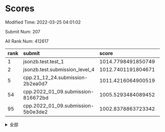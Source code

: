 # Scores

Modified Time: 2022-03-25 04:01:02

Submit Num: 207

All Rank Num: 412617

| rank |               submit               |       score        |       sigma        | pk_num |
| :--- | :--------------------------------- | :----------------- | :----------------- | :----- |
| 1    | jsonzb.test.test_1                 | 1014.7798491850749 | 0.867446152008502  | 7975   |
| 2    | jsonzb.test.submission_level_4     | 1012.7401191804671 | 0.8040116986165833 | 7979   |
| 5    | cpp.21_12_24.submission-2b2ea0d7   | 1011.4216064900519 | 0.7710924832513183 | 7976   |
| 54   | cpp.2022_01_09.submission-816672bd | 1005.5293484089452 | 0.7415627868620553 | 7968   |
| 95   | cpp.2022_01_09.submission-5b0e3de2 | 1002.8378863723342 | 0.7086225630000492 | 7980   |


<details>
<summary>全部</summary>

| rank |                 submit                 |       score        |       sigma        | pk_num |
| :--- | :------------------------------------- | :----------------- | :----------------- | :----- |
| 1    | jsonzb.test.test_1                     | 1014.7798491850749 | 0.867446152008502  | 7975   |
| 2    | jsonzb.test.submission_level_4         | 1012.7401191804671 | 0.8040116986165833 | 7979   |
| 3    | gobigger.level_3.submission_level_3_11 | 1011.5087515142341 | 0.7500973422770109 | 7972   |
| 4    | gobigger.level_3.submission_level_3_36 | 1011.5067198590021 | 0.8040335664328483 | 7972   |
| 5    | cpp.21_12_24.submission-2b2ea0d7       | 1011.4216064900519 | 0.7710924832513183 | 7976   |
| 6    | gobigger.level_3.submission_level_3_49 | 1011.224911264439  | 0.7545397258962001 | 7972   |
| 7    | gobigger.level_3.submission_level_3_13 | 1010.8367218842252 | 0.7544763697725784 | 7972   |
| 8    | gobigger.level_3.submission_level_3_30 | 1010.7561050867569 | 0.7807672801515416 | 7975   |
| 9    | gobigger.level_3.submission_level_3_40 | 1010.7017463506174 | 0.7679494826877743 | 7976   |
| 10   | gobigger.level_3.submission_level_3_10 | 1010.6186823095201 | 0.7423449672149347 | 7973   |
| 11   | gobigger.level_3.submission_level_3_22 | 1010.6026793525895 | 0.7584865727507076 | 7969   |
| 12   | gobigger.level_3.submission_level_3_6  | 1010.525208578289  | 0.744457242731482  | 7968   |
| 13   | gobigger.level_3.submission_level_3_15 | 1010.5084171657069 | 0.7603621137739175 | 7972   |
| 14   | gobigger.level_3.submission_level_3_26 | 1010.4352001962706 | 0.7547273845295099 | 7975   |
| 15   | gobigger.level_3.submission_level_3_19 | 1010.4167048133435 | 0.7595464692454191 | 7973   |
| 16   | gobigger.level_3.submission_level_3_28 | 1010.4122096440561 | 0.760138168215367  | 7972   |
| 17   | gobigger.level_3.submission_level_3_25 | 1010.3863692254356 | 0.7504780706447975 | 7981   |
| 18   | gobigger.level_3.submission_level_3_43 | 1010.3529198744293 | 0.7626319557837432 | 7979   |
| 19   | gobigger.level_3.submission_level_3_4  | 1010.2882081105586 | 0.7476678581444974 | 7975   |
| 20   | gobigger.level_3.submission_level_3_21 | 1010.2605254130121 | 0.7703021494375816 | 7969   |
| 21   | gobigger.level_3.submission_level_3_44 | 1010.2394391041701 | 0.7432504880926156 | 7973   |
| 22   | gobigger.level_3.submission_level_3_45 | 1010.1828328011187 | 0.7586790787637875 | 7971   |
| 23   | gobigger.level_3.submission_level_3_23 | 1010.1626877827367 | 0.7545348641507051 | 7977   |
| 24   | gobigger.level_3.submission_level_3_35 | 1010.1599470508476 | 0.7750366365475342 | 7972   |
| 25   | gobigger.level_3.submission_level_3_34 | 1010.1104465218214 | 0.7550891442314351 | 7977   |
| 26   | gobigger.level_3.submission_level_3_27 | 1010.0994338590874 | 0.7554851771827235 | 7978   |
| 27   | gobigger.level_3.submission_level_3_3  | 1009.9631539157863 | 0.769473614867928  | 7973   |
| 28   | gobigger.level_3.submission_level_3_46 | 1009.9208118348296 | 0.7591631010421803 | 7977   |
| 29   | gobigger.level_3.submission_level_3_5  | 1009.9015247460486 | 0.743819366755264  | 7978   |
| 30   | gobigger.level_3.submission_level_3_18 | 1009.7674530653602 | 0.7560233668272631 | 7972   |
| 31   | gobigger.level_3.submission_level_3_37 | 1009.7190583230678 | 0.7598213857132683 | 7976   |
| 32   | gobigger.level_3.submission_level_3_9  | 1009.5851490553626 | 0.7523623988745695 | 7969   |
| 33   | gobigger.level_3.submission_level_3_17 | 1009.525199659233  | 0.743136996332697  | 7972   |
| 34   | gobigger.level_3.submission_level_3_24 | 1009.5216925208074 | 0.7332797113630022 | 7977   |
| 35   | gobigger.level_3.submission_level_3_48 | 1009.4357201687931 | 0.7452122701893197 | 7973   |
| 36   | gobigger.level_3.submission_level_3_12 | 1009.4036888525482 | 0.7393040369777683 | 7974   |
| 37   | gobigger.level_3.submission_level_3_8  | 1009.2993213461556 | 0.7440254123822857 | 7971   |
| 38   | gobigger.level_3.submission_level_3_32 | 1009.2913992483277 | 0.7767784829575098 | 7967   |
| 39   | gobigger.level_3.submission_level_3_31 | 1009.2637373786771 | 0.7553990631951802 | 7974   |
| 40   | gobigger.level_3.submission_level_3_2  | 1009.2379909484358 | 0.7545425342877461 | 7973   |
| 41   | gobigger.level_3.submission_level_3_39 | 1009.2307016169751 | 0.7526347432529004 | 7970   |
| 42   | gobigger.level_3.submission_level_3_20 | 1009.2228592437699 | 0.7496533943089233 | 7973   |
| 43   | gobigger.level_3.submission_level_3_7  | 1009.1758224282829 | 0.749251410379903  | 7976   |
| 44   | gobigger.level_3.submission_level_3_41 | 1009.0034391731845 | 0.7538752243703113 | 7972   |
| 45   | gobigger.level_3.submission_level_3_42 | 1008.939895148009  | 0.7386351345201457 | 7975   |
| 46   | gobigger.level_3.submission_level_3_38 | 1008.9111662349172 | 0.7405143090501194 | 7977   |
| 47   | gobigger.level_3.submission_level_3_16 | 1008.8507782499227 | 0.7421763947863884 | 7978   |
| 48   | gobigger.level_3.submission_level_3_1  | 1008.7495063776603 | 0.7745900308731615 | 7975   |
| 49   | gobigger.level_3.submission_level_3_33 | 1008.7002185133989 | 0.740437668482228  | 7976   |
| 50   | gobigger.level_3.submission_level_3_47 | 1008.6723249570646 | 0.7604024075994891 | 7971   |
| 51   | gobigger.level_3.submission_level_3_0  | 1008.6607787702063 | 0.7363935597252167 | 7980   |
| 52   | gobigger.level_3.submission_level_3_14 | 1008.656114332285  | 0.7334550303028432 | 7975   |
| 53   | gobigger.level_3.submission_level_3_29 | 1008.2191046764653 | 0.7426726480721634 | 7977   |
| 54   | cpp.2022_01_09.submission-816672bd     | 1005.5293484089452 | 0.7415627868620553 | 7968   |
| 55   | gobigger.level_1.submission_level_1_49 | 1004.8327017169939 | 0.7245570892562183 | 7973   |
| 56   | gobigger.level_1.submission_level_1_2  | 1004.6550781317752 | 0.721569146565984  | 7974   |
| 57   | gobigger.level_1.submission_level_1_0  | 1004.4374995263432 | 0.7239945102140058 | 7969   |
| 58   | gobigger.level_1.submission_level_1_37 | 1004.3763014026298 | 0.7131033367831769 | 7969   |
| 59   | gobigger.level_1.submission_level_1_35 | 1004.3222588046875 | 0.7183116776081726 | 7973   |
| 60   | gobigger.level_1.submission_level_1_19 | 1004.1783118917273 | 0.7193298408896208 | 7973   |
| 61   | gobigger.level_1.submission_level_1_32 | 1004.1583105788322 | 0.7096051033495552 | 7969   |
| 62   | gobigger.level_1.submission_level_1_8  | 1004.0772125995037 | 0.7194596017880062 | 7975   |
| 63   | gobigger.level_1.submission_level_1_27 | 1004.0545078642795 | 0.7059295131630507 | 7974   |
| 64   | gobigger.level_1.submission_level_1_14 | 1004.0248424124171 | 0.7125668732633579 | 7974   |
| 65   | gobigger.level_1.submission_level_1_41 | 1003.9974349276295 | 0.7069124539106619 | 7971   |
| 66   | gobigger.level_1.submission_level_1_4  | 1003.9510558251496 | 0.7091538532679514 | 7978   |
| 67   | gobigger.level_1.submission_level_1_42 | 1003.8185347115104 | 0.7270266060375161 | 7975   |
| 68   | gobigger.level_1.submission_level_1_9  | 1003.7444354004605 | 0.7054314337242107 | 7969   |
| 69   | gobigger.level_1.submission_level_1_36 | 1003.7299029238793 | 0.7133470678446191 | 7972   |
| 70   | gobigger.level_1.submission_level_1_10 | 1003.7239253827545 | 0.7280507397981854 | 7970   |
| 71   | gobigger.level_1.submission_level_1_23 | 1003.6676363086551 | 0.7231875129062867 | 7971   |
| 72   | gobigger.level_1.submission_level_1_44 | 1003.6446989630167 | 0.717118325627755  | 7970   |
| 73   | gobigger.level_1.submission_level_1_17 | 1003.5974550686841 | 0.7152247392989443 | 7972   |
| 74   | gobigger.level_1.submission_level_1_12 | 1003.5758545750455 | 0.7299045172106979 | 7973   |
| 75   | gobigger.level_1.submission_level_1_3  | 1003.5689186651057 | 0.7173991914595301 | 7974   |
| 76   | gobigger.level_1.submission_level_1_1  | 1003.5557436784486 | 0.7084038017627716 | 7977   |
| 77   | gobigger.level_1.submission_level_1_13 | 1003.4545659613885 | 0.707327093631475  | 7975   |
| 78   | gobigger.level_1.submission_level_1_34 | 1003.3772354451081 | 0.7185640343148728 | 7971   |
| 79   | gobigger.level_1.submission_level_1_24 | 1003.3184480494317 | 0.707624697370117  | 7976   |
| 80   | gobigger.level_1.submission_level_1_26 | 1003.2987698005477 | 0.7286051979178282 | 7972   |
| 81   | gobigger.level_1.submission_level_1_33 | 1003.2591546195472 | 0.7190000685260393 | 7973   |
| 82   | gobigger.level_1.submission_level_1_28 | 1003.2499733150084 | 0.7224638956034616 | 7971   |
| 83   | gobigger.level_1.submission_level_1_39 | 1003.2307237311996 | 0.7185531849615862 | 7974   |
| 84   | gobigger.level_1.submission_level_1_30 | 1003.2109276492247 | 0.731596320110917  | 7972   |
| 85   | gobigger.level_1.submission_level_1_22 | 1003.1922102515001 | 0.7241974956720938 | 7974   |
| 86   | gobigger.level_1.submission_level_1_7  | 1003.1756200701415 | 0.7090786250865615 | 7971   |
| 87   | gobigger.level_1.submission_level_1_38 | 1003.1548946670254 | 0.7110491322682574 | 7973   |
| 88   | gobigger.level_1.submission_level_1_21 | 1003.1154328199623 | 0.7088967555472253 | 7976   |
| 89   | gobigger.level_1.submission_level_1_46 | 1003.1022425114533 | 0.715444127514296  | 7978   |
| 90   | gobigger.level_1.submission_level_1_45 | 1003.0802582144863 | 0.7169041411479614 | 7971   |
| 91   | gobigger.level_1.submission_level_1_40 | 1003.0622664383177 | 0.7131174196905586 | 7973   |
| 92   | gobigger.level_1.submission_level_1_6  | 1002.9832311724176 | 0.7190901857762018 | 7973   |
| 93   | gobigger.level_1.submission_level_1_16 | 1002.9054781415427 | 0.707440826572081  | 7975   |
| 94   | gobigger.level_1.submission_level_1_5  | 1002.8965911530541 | 0.7060753331106567 | 7975   |
| 95   | cpp.2022_01_09.submission-5b0e3de2     | 1002.8378863723342 | 0.7086225630000492 | 7980   |
| 96   | gobigger.level_1.submission_level_1_25 | 1002.6848389113662 | 0.7072006893049798 | 7974   |
| 97   | gobigger.level_1.submission_level_1_31 | 1002.6600684313486 | 0.7130964600525781 | 7968   |
| 98   | gobigger.level_1.submission_level_1_29 | 1002.4993039056712 | 0.7061099600750989 | 7984   |
| 99   | gobigger.level_1.submission_level_1_47 | 1002.481754911499  | 0.710592926589215  | 7977   |
| 100  | gobigger.level_1.submission_level_1_20 | 1002.3852789105554 | 0.718691302740827  | 7973   |
| 101  | gobigger.level_1.submission_level_1_43 | 1002.2686337475906 | 0.7136699470798457 | 7968   |
| 102  | gobigger.level_1.submission_level_1_11 | 1002.2493764299419 | 0.7167500835163204 | 7967   |
| 103  | gobigger.level_1.submission_level_1_48 | 1002.1602142794546 | 0.7175278190058757 | 7972   |
| 104  | gobigger.level_1.submission_level_1_18 | 1001.879944110168  | 0.7029131623426541 | 7970   |
| 105  | gobigger.level_1.submission_level_1_15 | 1001.5845510478691 | 0.7129103719586093 | 7964   |
| 106  | gobigger.random.submission_random_31   | 997.8332233716791  | 0.7151632930264209 | 7971   |
| 107  | gobigger.random.submission_random_41   | 997.4729112278355  | 0.7118738156695207 | 7971   |
| 108  | gobigger.random.submission_random_49   | 997.1187883891822  | 0.7191497657840111 | 7975   |
| 109  | gobigger.random.submission_random_24   | 997.0213829063076  | 0.7031129304078187 | 7973   |
| 110  | gobigger.random.submission_random_20   | 997.0192275775744  | 0.7149823660449482 | 7968   |
| 111  | gobigger.random.submission_random_8    | 997.0183279902016  | 0.7020759669323511 | 7974   |
| 112  | gobigger.random.submission_random_19   | 996.9904997513622  | 0.7177582512296831 | 7971   |
| 113  | gobigger.random.submission_random_35   | 996.7530913897363  | 0.701907060634352  | 7983   |
| 114  | gobigger.random.submission_random_45   | 996.7206549922911  | 0.7170099595584605 | 7972   |
| 115  | gobigger.random.submission_random_18   | 996.6476067511225  | 0.7178052773351953 | 7971   |
| 116  | gobigger.random.submission_random_23   | 996.6403846025098  | 0.6911717612035905 | 7973   |
| 117  | gobigger.random.submission_random_13   | 996.6366912098707  | 0.7159537125098964 | 7973   |
| 118  | gobigger.random.submission_random_43   | 996.5273848086501  | 0.7010065411183124 | 7969   |
| 119  | gobigger.random.submission_random_12   | 996.5126005924855  | 0.6968274864100333 | 7972   |
| 120  | gobigger.random.submission_random_15   | 996.3480448904979  | 0.7091748892995579 | 7967   |
| 121  | gobigger.random.submission_random_29   | 996.3459833458003  | 0.7048586882276368 | 7973   |
| 122  | gobigger.random.submission_random_30   | 996.3266495518293  | 0.7015786820875671 | 7973   |
| 123  | gobigger.random.submission_random_39   | 996.2967733825213  | 0.7140079854461049 | 7982   |
| 124  | gobigger.random.submission_random_1    | 996.2717480656836  | 0.7085841284441452 | 7975   |
| 125  | gobigger.random.submission_random_2    | 996.2678467008209  | 0.7105772722438695 | 7974   |
| 126  | gobigger.random.submission_random_47   | 996.2631347715134  | 0.7058821419559079 | 7978   |
| 127  | gobigger.random.submission_random_17   | 996.2560067539144  | 0.7143146857962365 | 7975   |
| 128  | gobigger.random.submission_random_44   | 996.2105718448836  | 0.7169416485002875 | 7980   |
| 129  | gobigger.random.submission_random_37   | 996.1431972229811  | 0.6962026759614456 | 7971   |
| 130  | gobigger.random.submission_random_5    | 996.0823347133006  | 0.7126313159691977 | 7972   |
| 131  | gobigger.random.submission_random_6    | 996.0437044156106  | 0.7153216314974334 | 7972   |
| 132  | gobigger.random.submission_random_4    | 996.0241057017281  | 0.7135498716738784 | 7977   |
| 133  | gobigger.random.submission_random_21   | 996.0049059077242  | 0.7157398696829717 | 7972   |
| 134  | gobigger.random.submission_random_7    | 995.9748435052286  | 0.7211102268148357 | 7971   |
| 135  | gobigger.random.submission_random_48   | 995.9734519965498  | 0.70463486259726   | 7970   |
| 136  | gobigger.random.submission_random_40   | 995.9710733914875  | 0.7209559094613911 | 7972   |
| 137  | gobigger.random.submission_random_28   | 995.9562717647358  | 0.7107750252083564 | 7971   |
| 138  | gobigger.random.submission_random_14   | 995.8890125717563  | 0.7308031794579549 | 7970   |
| 139  | gobigger.random.submission_random_36   | 995.8464451329932  | 0.6982395070186411 | 7972   |
| 140  | gobigger.random.submission_random_11   | 995.8254769583247  | 0.7029087064864116 | 7977   |
| 141  | gobigger.random.submission_random_27   | 995.7577936534676  | 0.713165620956502  | 7971   |
| 142  | gobigger.random.submission_random_32   | 995.7347394593946  | 0.7166441495530409 | 7972   |
| 143  | gobigger.random.submission_random_16   | 995.7182255436621  | 0.6981425012240153 | 7974   |
| 144  | gobigger.random.submission_random_9    | 995.4487058231449  | 0.7225422322812514 | 7977   |
| 145  | gobigger.random.submission_random_3    | 995.447502180663   | 0.7097157721062934 | 7968   |
| 146  | gobigger.random.submission_random_0    | 995.416437170875   | 0.7171860338626828 | 7977   |
| 147  | gobigger.random.submission_random_38   | 995.3514881609594  | 0.7085596057250086 | 7980   |
| 148  | gobigger.random.submission_random_42   | 995.2313358108618  | 0.7183839042814291 | 7974   |
| 149  | gobigger.random.submission_random_46   | 995.1387479491019  | 0.7094506018536375 | 7969   |
| 150  | gobigger.random.submission_random_33   | 995.1003647250899  | 0.7215645143947986 | 7974   |
| 151  | gobigger.random.submission_random_25   | 995.0487191567817  | 0.7076126933538818 | 7972   |
| 152  | gobigger.random.submission_random_22   | 995.0393402478556  | 0.7189041991505192 | 7972   |
| 153  | gobigger.random.submission_random_26   | 994.8873589225062  | 0.7098420390082418 | 7970   |
| 154  | gobigger.random.submission_random_34   | 994.7918943087503  | 0.7202683031634421 | 7974   |
| 155  | gobigger.random.submission_random_10   | 994.5348824148831  | 0.7182142276225562 | 7975   |
| 156  | gobigger.level_2.submission_level_2_21 | 993.5120217463847  | 0.7212381174903774 | 7973   |
| 157  | gobigger.level_2.submission_level_2_43 | 993.3206304987528  | 0.7398455486462725 | 7976   |
| 158  | gobigger.level_2.submission_level_2_30 | 993.2533814956666  | 0.7273680073426668 | 7976   |
| 159  | gobigger.level_2.submission_level_2_48 | 993.1618574943901  | 0.7386701870983308 | 7979   |
| 160  | gobigger.level_2.submission_level_2_19 | 993.0905338213371  | 0.7424748811803079 | 7973   |
| 161  | gobigger.level_2.submission_level_2_6  | 993.0460760195318  | 0.7507335969921594 | 7967   |
| 162  | gobigger.level_2.submission_level_2_8  | 993.0204289731512  | 0.7336914296419677 | 7978   |
| 163  | gobigger.level_2.submission_level_2_29 | 992.9876057389304  | 0.7493918531129088 | 7976   |
| 164  | gobigger.level_2.submission_level_2_26 | 992.9184701277543  | 0.7440722417298455 | 7971   |
| 165  | gobigger.level_2.submission_level_2_20 | 992.8773101853321  | 0.7396660444566618 | 7971   |
| 166  | gobigger.level_2.submission_level_2_22 | 992.8428089892548  | 0.7467119674185563 | 7977   |
| 167  | gobigger.level_2.submission_level_2_32 | 992.7780109872969  | 0.7411738852100699 | 7970   |
| 168  | gobigger.level_2.submission_level_2_18 | 992.6755120074214  | 0.7541771403149654 | 7976   |
| 169  | gobigger.level_2.submission_level_2_2  | 992.5980120087347  | 0.7454300045174773 | 7973   |
| 170  | gobigger.level_2.submission_level_2_42 | 992.5296900481743  | 0.7394827923918428 | 7977   |
| 171  | gobigger.level_2.submission_level_2_39 | 992.421451609125   | 0.7523799026011262 | 7968   |
| 172  | gobigger.level_2.submission_level_2_34 | 992.4189084908379  | 0.7461381862310804 | 7971   |
| 173  | gobigger.level_2.submission_level_2_9  | 992.3965846506981  | 0.743144248464637  | 7971   |
| 174  | gobigger.level_2.submission_level_2_33 | 992.3041654754758  | 0.7406982917351915 | 7966   |
| 175  | gobigger.level_2.submission_level_2_27 | 992.2910776388175  | 0.7536736601560632 | 7973   |
| 176  | gobigger.level_2.submission_level_2_13 | 992.2682397282542  | 0.7496675078441811 | 7974   |
| 177  | gobigger.level_2.submission_level_2_47 | 992.2619831040209  | 0.7367213039556297 | 7977   |
| 178  | gobigger.level_2.submission_level_2_45 | 992.2546267955931  | 0.7483541043197185 | 7976   |
| 179  | gobigger.level_2.submission_level_2_44 | 992.2476478945763  | 0.7304250802472142 | 7974   |
| 180  | gobigger.level_2.submission_level_2_17 | 992.1995368819154  | 0.7493845495536028 | 7974   |
| 181  | gobigger.level_2.submission_level_2_10 | 992.1917042532111  | 0.7395054465366355 | 7970   |
| 182  | gobigger.level_2.submission_level_2_5  | 992.038989664711   | 0.7396105156709047 | 7972   |
| 183  | gobigger.level_2.submission_level_2_31 | 992.0227492581324  | 0.7464326435723019 | 7974   |
| 184  | gobigger.level_2.submission_level_2_3  | 992.0115929667174  | 0.7580687839054535 | 7975   |
| 185  | gobigger.level_2.submission_level_2_4  | 991.9486794234472  | 0.7339926315729752 | 7971   |
| 186  | gobigger.level_2.submission_level_2_28 | 991.9254724389889  | 0.7366006410477145 | 7972   |
| 187  | gobigger.level_2.submission_level_2_41 | 991.9218003037768  | 0.7385186168699582 | 7972   |
| 188  | gobigger.level_2.submission_level_2_1  | 991.903922077713   | 0.7599208013632212 | 7973   |
| 189  | gobigger.level_2.submission_level_2_49 | 991.8485443806842  | 0.764502998750216  | 7972   |
| 190  | gobigger.level_2.submission_level_2_24 | 991.8042584126671  | 0.7352221458554018 | 7974   |
| 191  | gobigger.level_2.submission_level_2_40 | 991.8028612999992  | 0.7514360982753742 | 7977   |
| 192  | gobigger.level_2.submission_level_2_16 | 991.7521487352785  | 0.7280387290277691 | 7973   |
| 193  | gobigger.level_2.submission_level_2_25 | 991.7506627989426  | 0.7532659556923172 | 7977   |
| 194  | gobigger.level_2.submission_level_2_23 | 991.7154041812385  | 0.7488450333327951 | 7972   |
| 195  | gobigger.level_2.submission_level_2_15 | 991.7081701925867  | 0.7291444509554615 | 7967   |
| 196  | gobigger.level_2.submission_level_2_35 | 991.6288059293921  | 0.7494336635676748 | 7974   |
| 197  | gobigger.level_2.submission_level_2_46 | 991.5069256624672  | 0.7490774350824526 | 7975   |
| 198  | gobigger.level_2.submission_level_2_38 | 991.5018094704645  | 0.7496962163705521 | 7974   |
| 199  | gobigger.level_2.submission_level_2_36 | 991.4416246664271  | 0.7434662106586432 | 7975   |
| 200  | gobigger.level_2.submission_level_2_12 | 991.3210550412854  | 0.780979071643426  | 7971   |
| 201  | gobigger.level_2.submission_level_2_14 | 991.2861811077913  | 0.7676914501022709 | 7971   |
| 202  | gobigger.level_2.submission_level_2_0  | 990.917098214541   | 0.7887548571959563 | 7974   |
| 203  | gobigger.level_2.submission_level_2_7  | 990.7513550060632  | 0.7980045423646404 | 7973   |
| 204  | gobigger.level_2.submission_level_2_37 | 990.5376015018875  | 0.7549007255638996 | 7973   |
| 205  | gobigger.level_2.submission_level_2_11 | 990.4260112422884  | 0.737461682956079  | 7975   |
| 206  | gobigger.none.submission_none_0        | 980.3898254931954  | 1.2388126425014758 | 7972   |
| 207  | gobigger.none.submission_none_1        | 975.9115454333722  | 1.4866841347247501 | 7970   |

</details>
